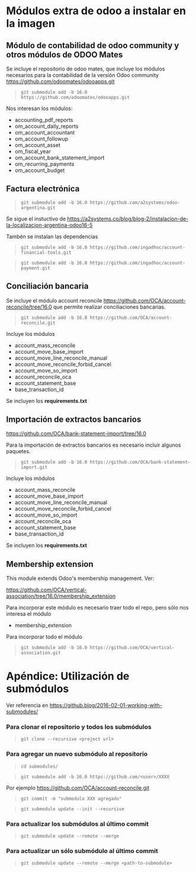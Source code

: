 # Módulos extra de odoo a instalar en la imagen

## Módulo de contabilidad de odoo community y otros módulos de ODOO Mates

Se incluye el repositorio de odoo mates, que incluye los módulos necesarios para la contabilidad de la versión Odoo community
https://github.com/odoomates/odooapps.git

> `git submodule add -b 16.0 https://github.com/odoomates/odooapps.git`

Nos interesan los módulos: 

- accounting_pdf_reports
- om_account_daily_reports
- om_account_accountant
- om_account_followup
- om_account_asset
- om_fiscal_year
- om_account_bank_statement_import
- om_recurring_payments
- om_account_budget


## Factura electrónica

> `git submodule add -b 16.0 https://github.com/a2systems/odoo-argentina.git`

Se sigue el instuctivo de <https://a2systems.co/blog/blog-2/instalacion-de-la-localizacion-argentina-odoo16-5>


Tambén se instalan las dependencias

> `git submodule add -b 16.0 https://github.com/ingadhoc/account-financial-tools.git`

> `git submodule add -b 16.0 https://github.com/ingadhoc/account-payment.git`

## Conciliación bancaria

Se incluye el módulo account reconcile <https://github.com/OCA/account-reconcile/tree/16.0> que permite realizar conciliaciones bancarias.

> `git submodule add -b 16.0 https://github.com/OCA/account-reconcile.git`

Incluye los módulos 

- account_mass_reconcile
- account_move_base_import
- account_move_line_reconcile_manual
- account_move_reconcile_forbid_cancel
- account_move_so_import
- account_reconcile_oca
- account_statement_base
- base_transaction_id

Se incluyen los **requirements.txt**

## Importación de extractos bancarios

https://github.com/OCA/bank-statement-import/tree/16.0

Para la importación de extractos bancarios es necesario incluir algunos paquetes. 

> `git submodule add -b 16.0 https://github.com/OCA/bank-statement-import.git`

Incluye los módulos 

- account_mass_reconcile
- account_move_base_import
- account_move_line_reconcile_manual
- account_move_reconcile_forbid_cancel
- account_move_so_import
- account_reconcile_oca
- account_statement_base
- base_transaction_id

Se incluyen los **requirements.txt**


## Membership extension

This module extends Odoo's membership management. Ver:

https://github.com/OCA/vertical-association/tree/16.0/membership_extension


Para incorporar este módulo es necesario traer todo el repo, pero sólo nos interesa el módulo

- membership_extension

Para incorporar todo el módulo 

> `git submodule add -b 16.0 https://github.com/OCA/vertical-association.git`


# Apéndice: Utilización de submódulos

Ver referencia en <https://github.blog/2016-02-01-working-with-submodules/>


### Para clonar el repositorio y todos los submódulos

> `git clone --recursive <project url>`

### Para agregar un nuevo submódulo al repositorio


> `cd submodules/`

> `git submodule add -b 16.0 https://github.com/<user>/XXXX`

Por ejemplo https://github.com/OCA/account-reconcile.git

> `git commit -m "submodulo XXX agregado"`

> `git submodule update --init --recursive`



### Para actualizar los submódulos al último commit

> `git submodule update --remote --merge`

### Para actualizar un sólo submódulo al último commit

> `git submodule update --remote --merge <path-to-submodule>`



